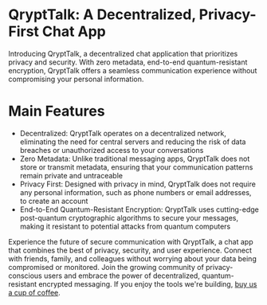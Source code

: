 # QryptTalk: A Decentralized, Privacy-First Chat App
Introducing QryptTalk, a decentralized chat application that prioritizes privacy and security. With zero metadata, end-to-end quantum-resistant encryption, QryptTalk offers a seamless communication experience without compromising your personal information.

# Main Features

* Decentralized: QryptTalk operates on a decentralized network, eliminating the need for central servers and reducing the risk of data breaches or unauthorized access to your conversations
* Zero Metadata: Unlike traditional messaging apps, QryptTalk does not store or transmit metadata, ensuring that your communication patterns remain private and untraceable
* Privacy First: Designed with privacy in mind, QryptTalk does not require any personal information, such as phone numbers or email addresses, to create an account
* End-to-End Quantum-Resistant Encryption: QryptTalk uses cutting-edge post-quantum cryptographic algorithms to secure your messages, making it resistant to potential attacks from quantum computers

Experience the future of secure communication with QryptTalk, a chat app that combines the best of privacy, security, and user experience. Connect with friends, family, and colleagues without worrying about your data being compromised or monitored. Join the growing community of privacy-conscious users and embrace the power of decentralized, quantum-resistant encrypted messaging. If you enjoy the tools we're building, [buy us a cup of coffee](https://www.buymeacoffee.com/geeknik). 
